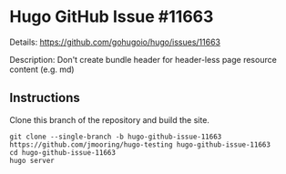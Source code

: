 # Hugo GitHub Issue #11663

Details: <https://github.com/gohugoio/hugo/issues/11663>

Description: Don't create bundle header for header-less page resource content (e.g. md)

## Instructions

Clone this branch of the repository and build the site.

```text
git clone --single-branch -b hugo-github-issue-11663 https://github.com/jmooring/hugo-testing hugo-github-issue-11663
cd hugo-github-issue-11663
hugo server
```
